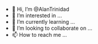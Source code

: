 - 👋 Hi, I’m @AlanTrinidad
- 👀 I’m interested in ...
- 🌱 I’m currently learning ...
- 💞️ I’m looking to collaborate on ...
- 📫 How to reach me ...

<!---
AlanTrinidad/AlanTrinidad is a ✨ special ✨ repository because its `README.md` (this file) appears on your GitHub profile.
You can click the Preview link to take a look at your changes.
--->
